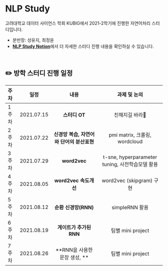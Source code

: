 # NLP Study
고려대학교 데이터 사이언스 학회 KUBIG에서 2021-2학기에 진행한 자연어처리 스터디입니다.  
* 분반장: 성유지, 최정윤
* [**NLP Study Notion**](https://chloesung.notion.site/KUBIG-2021-Summer-NLP-Study-9067036b2cf14b3abe3bb7247bb2900c)에서 더 자세한 스터디 진행 내용을 확인하실 수 있습니다. 

<br>

## ✏️ 방학 스터디 진행 일정

|   주차   |   일정   |   내용   |   과제 및 논의   | 
|:----------------------------|:----------------------------:|:--------------------:|:-------------------:|
|  1주차  | 2021.07.15 | **스터디 OT** | 친해지길 바라🤍 | 
|  2주차  | 2021.07.22 | **신경망 복습, 자연어와 단어의 분산표현** | pmi matrix, 크롤링, wordcloud  | 
|  3주차  | 2021.07.29 | **word2vec** | t-sne, hyperparameter tuning, 사전학습모델 활용 | 
|  4주차  | 2021.08.05 | **word2vec 속도개선** | word2vec (skipgram) 구현 | 
|  5주차  | 2021.08.12 | **순환 신경망(RNN)** | simpleRNN 활용 |  
|  6주차  | 2021.08.19 | **게이트가 추가된 RNN** | 팀별 mini project |  
|  7주차  | 2021.08.26 | **RNN을 사용한 문장 생성, ** | 팀별 mini project |

<br>
